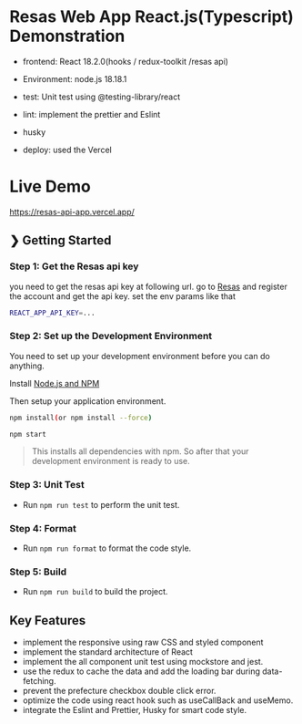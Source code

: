# Resas Web App React.js(Typescript) Demonstration

- frontend: React 18.2.0(hooks / redux-toolkit /resas api)

- Environment: node.js 18.18.1

- test: Unit test using @testing-library/react

- lint: implement the prettier and Eslint

- husky

- deploy: used the Vercel

# Live Demo

https://resas-api-app.vercel.app/

## ❯ Getting Started

### Step 1: Get the Resas api key

you need to get the resas api key at following url.
go to [Resas](https://opendata.resas-portal.go.jp/) and register the account and get the api key.
set the env params like that

```bash
REACT_APP_API_KEY=...
```

### Step 2: Set up the Development Environment

You need to set up your development environment before you can do anything.

Install [Node.js and NPM](https://nodejs.org/en/download/)

Then setup your application environment.

```bash
npm install(or npm install --force)
```

```bash
npm start
```

> This installs all dependencies with npm. So after that your development environment is ready to use.

### Step 3: Unit Test

- Run `npm run test` to perform the unit test.

### Step 4: Format

- Run `npm run format` to format the code style.

### Step 5: Build

- Run `npm run build` to build the project.

## Key Features

- implement the responsive using raw CSS and styled component
- implement the standard architecture of React
- implement the all component unit test using mockstore and jest.
- use the redux to cache the data and add the loading bar during data-fetching.
- prevent the prefecture checkbox double click error.
- optimize the code using react hook such as useCallBack and useMemo.
- integrate the Eslint and Prettier, Husky for smart code style.
